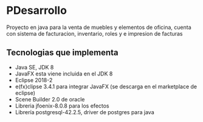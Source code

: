 # PDesarrollo

Proyecto en java para la venta de muebles y elementos de oficina, cuenta con sistema de facturacion, 
inventario, roles y e impresion de facturas

## Tecnologias que implementa<br/>

* Java SE, JDK 8
* JavaFX esta viene incluida en el JDK 8
* Eclipse 2018-2
* e(fx)clipse 3.4.1 para integrar JavaFX (se descarga en el marketplace de eclipse)
* Scene Builder 2.0 de oracle
* Libreria jfoenix-8.0.8 para los efectos
* Librería postgresql-42.2.5, driver de postgres para java 
